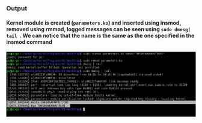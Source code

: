### Output
#### Kernel module is created (`parameters.ko`) and inserted using insmod, removed using rmmod, logged messages can be seen using `sudo dmesg| tail `. We can notice that the name is the same as the one specified in the insmod command
![Output](../Assets/02-Output.png)